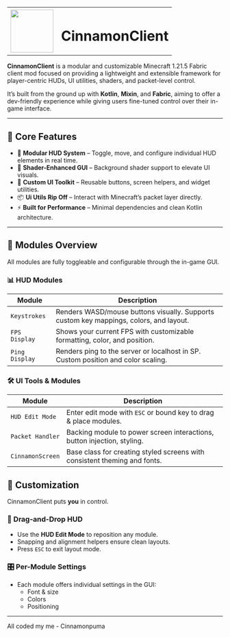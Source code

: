 <table>
  <tr>
    <td><img src="https://github.com/user-attachments/assets/ab8e350a-ecb2-4548-865d-f7a0beb871bc" width="100"/></td>
    <td style="vertical-align: middle; padding-left: 10px;"><h1>CinnamonClient</h1></td>
  </tr>
</table>


**CinnamonClient** is a modular and customizable Minecraft 1.21.5 Fabric client mod focused on providing a lightweight and extensible framework for player-centric HUDs, UI utilities, shaders, and packet-level control.

It’s built from the ground up with **Kotlin**, **Mixin**, and **Fabric**, aiming to offer a dev-friendly experience while giving users fine-tuned control over their in-game interface.

---

## 🔧 Core Features

- 🎯 **Modular HUD System** – Toggle, move, and configure individual HUD elements in real time.
- 🎨 **Shader-Enhanced GUI** – Background shader support to elevate UI visuals.
- 🧰 **Custom UI Toolkit** – Reusable buttons, screen helpers, and widget utilities.
- 📦 **Ui Utils Rip Off** – Interact with Minecraft’s packet layer directly.
- ⚡ **Built for Performance** – Minimal dependencies and clean Kotlin architecture.

---

## 🧩 Modules Overview

All modules are fully toggleable and configurable through the in-game GUI.

### 📊 HUD Modules
| Module         | Description |
|----------------|-------------|
| `Keystrokes`   | Renders WASD/mouse buttons visually. Supports custom key mappings, colors, and layout. |
| `FPS Display`  | Shows your current FPS with customizable formatting, color, and position. |
| `Ping Display` | Renders ping to the server or localhost in SP. Custom position and color scaling. |

### 🛠️ UI Tools & Modules
| Module             | Description |
|--------------------|-------------|
| `HUD Edit Mode`    | Enter edit mode with `ESC` or bound key to drag & place modules. |
| `Packet Handler`    | Backing module to power screen interactions, button injection, styling. |
| `CinnamonScreen`   | Base class for creating styled screens with consistent theming and fonts. |

## 🎨 Customization

CinnamonClient puts **you** in control.

### 🧩 Drag-and-Drop HUD
- Use the **HUD Edit Mode** to reposition any module.
- Snapping and alignment helpers ensure clean layouts.
- Press `ESC` to exit layout mode.

### 🎛️ Per-Module Settings
- Each module offers individual settings in the GUI:
  - Font & size
  - Colors
  - Positioning
  

---
All coded my me - Cinnamonpuma
